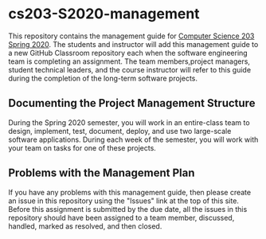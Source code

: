 # cs203-S2020-management

This repository contains the management guide for [Computer Science 203 Spring
2020](https://www.gregorykapfhammer.com/teaching/cs203S2020/). The students and
instructor will add this management guide to a new GitHub Classroom repository
each when the software engineering team is completing an assignment. The team
members,project managers, student technical leaders, and the course instructor
will refer to this guide during the completion of the long-term software
projects.

## Documenting the Project Management Structure

During the Spring 2020 semester, you will work in an entire-class team to
design, implement, test, document, deploy, and use two large-scale software
applications. During each week of the semester, you will work with your team on
tasks for one of these projects.

## Problems with the Management Plan

If you have any problems with this management guide, then please create an issue
in this repository using the "Issues" link at the top of this site. Before this
assignment is submitted by the due date, all the issues in this repository
should have been assigned to a team member, discussed, handled, marked as
resolved, and then closed.
